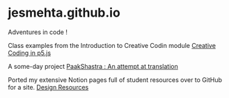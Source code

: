 # jesmehta.github.io
Adventures in code !

Class examples from the Introduction to Creative Codin module
[Creative Coding in p5.js](https://jesmehta.github.io/P5-for-TI1/)

A some-day project
[PaakShastra : An attempt at translation](https://jesmehta.github.io/Paak-Shastra/)

Ported my extensive Notion pages full of student resources over to GitHub for a site.
[Design Resources](https://jesmehta.github.io/Notion_site/Data%20Visualization%20Resources%203547efbca6e9464ca93cbecf290c885e.html)

